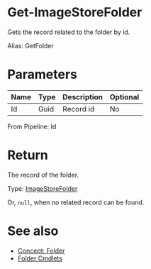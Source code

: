 # Get-ImageStoreFolder
Gets the record related to the folder by id.

Alias: GetFolder

# Parameters
|Name|Type|Description|Optional|
|---|---|---|---|
|Id|Guid|Record id|No|

From Pipeline: Id

# Return
The record of the folder.

Type: [ImageStoreFolder](../../type/ImageStoreFolder.md)

Or, ```null```, when no related record can be found.

# See also
  * [Concept: Folder](../../concept/Folder.md)
  * [Folder Cmdlets](../cmdlets.md#folder)